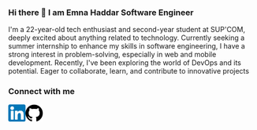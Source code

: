 ### Hi there 👋 I am Emna Haddar Software Engineer

I'm a 22-year-old tech enthusiast and second-year student at SUP'COM, deeply excited about anything related to technology. Currently seeking a summer internship to enhance my skills in software engineering, I have a strong interest in problem-solving, especially in web and mobile development. Recently, I've been exploring the world of DevOps and its potential. Eager to collaborate, learn, and contribute to innovative projects
### Connect with me
<a href="https://www.linkedin.com/in/emna-haddar-16bb1a259/">
  <img align="left" src="https://github.com/Emnahad/Emnahad/raw/main/linkedin.png" alt="Emna Haddar | Linkedin" width="35px"/>
</a>
<a href="https://github.com/Emnahad">
  <img align="left" src="https://github.com/Emnahad/Emnahad/blob/main/Github.png" alt="Emna Haddar | Github" width="35px"/>
</a>

